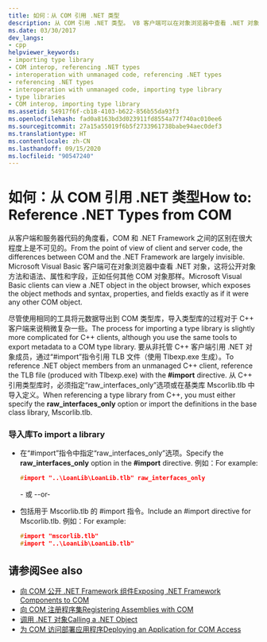```yaml
---
title: 如何：从 COM 引用 .NET 类型
description: 从 COM 引用 .NET 类型。 VB 客户端可以在对象浏览器中查看 .NET 对象，但 C++ 客户端必须使用 \#import 指令引用 TLB 文件。
ms.date: 03/30/2017
dev_langs:
- cpp
helpviewer_keywords:
- importing type library
- COM interop, referencing .NET types
- interoperation with unmanaged code, referencing .NET types
- referencing .NET types
- interoperation with unmanaged code, importing type library
- type libraries
- COM interop, importing type library
ms.assetid: 54917f6f-cb18-4103-b622-856b55da93f3
ms.openlocfilehash: fad0a8163bd3d023911fd8554a77f740ac010ee6
ms.sourcegitcommit: 27a15a55019f6b5f2733961738babe94aec0def3
ms.translationtype: HT
ms.contentlocale: zh-CN
ms.lasthandoff: 09/15/2020
ms.locfileid: "90547240"
---
```

# <a name="how-to-reference-net-types-from-com"></a><span data-ttu-id="5957a-104">如何：从 COM 引用 .NET 类型</span><span class="sxs-lookup"><span data-stu-id="5957a-104">How to: Reference .NET Types from COM</span></span>
<span data-ttu-id="5957a-105">从客户端和服务器代码的角度看，COM 和 .NET Framework 之间的区别在很大程度上是不可见的。</span><span class="sxs-lookup"><span data-stu-id="5957a-105">From the point of view of client and server code, the differences between COM and the .NET Framework are largely invisible.</span></span> <span data-ttu-id="5957a-106">Microsoft Visual Basic 客户端可在对象浏览器中查看 .NET 对象，这将公开对象方法和语法、属性和字段，正如任何其他 COM 对象那样。</span><span class="sxs-lookup"><span data-stu-id="5957a-106">Microsoft Visual Basic clients can view a .NET object in the object browser, which exposes the object methods and syntax, properties, and fields exactly as if it were any other COM object.</span></span>  
  
 <span data-ttu-id="5957a-107">尽管使用相同的工具将元数据导出到 COM 类型库，导入类型库的过程对于 C++ 客户端来说稍微复杂一些。</span><span class="sxs-lookup"><span data-stu-id="5957a-107">The process for importing a type library is slightly more complicated for C++ clients, although you use the same tools to export metadata to a COM type library.</span></span> <span data-ttu-id="5957a-108">要从非托管 C++ 客户端引用 .NET 对象成员，通过“#import”指令引用 TLB 文件（使用 Tlbexp.exe 生成）。</span><span class="sxs-lookup"><span data-stu-id="5957a-108">To reference .NET object members from an unmanaged C++ client, reference the TLB file (produced with Tlbexp.exe) with the **#import** directive.</span></span> <span data-ttu-id="5957a-109">从 C++ 引用类型库时，必须指定“raw_interfaces_only”选项或在基类库 Mscorlib.tlb 中导入定义。</span><span class="sxs-lookup"><span data-stu-id="5957a-109">When referencing a type library from C++, you must either specify the **raw_interfaces_only** option or import the definitions in the base class library, Mscorlib.tlb.</span></span>  
  
### <a name="to-import-a-library"></a><span data-ttu-id="5957a-110">导入库</span><span class="sxs-lookup"><span data-stu-id="5957a-110">To import a library</span></span>  
  
- <span data-ttu-id="5957a-111">在“#import”指令中指定“raw_interfaces_only”选项。</span><span class="sxs-lookup"><span data-stu-id="5957a-111">Specify the **raw_interfaces_only** option in the **#import** directive.</span></span> <span data-ttu-id="5957a-112">例如：</span><span class="sxs-lookup"><span data-stu-id="5957a-112">For example:</span></span>  
  
    ```cpp  
    #import "..\LoanLib\LoanLib.tlb" raw_interfaces_only  
    ```  
  
     <span data-ttu-id="5957a-113">\- 或 -</span><span class="sxs-lookup"><span data-stu-id="5957a-113">-or-</span></span>  
  
- <span data-ttu-id="5957a-114">包括用于 Mscorlib.tlb 的 #import 指令。</span><span class="sxs-lookup"><span data-stu-id="5957a-114">Include an #import directive for Mscorlib.tlb.</span></span> <span data-ttu-id="5957a-115">例如：</span><span class="sxs-lookup"><span data-stu-id="5957a-115">For example:</span></span>  
  
    ```cpp  
    #import "mscorlib.tlb"  
    #import "..\LoanLib\LoanLib.tlb"  
    ```  
  
## <a name="see-also"></a><span data-ttu-id="5957a-116">请参阅</span><span class="sxs-lookup"><span data-stu-id="5957a-116">See also</span></span>

- [<span data-ttu-id="5957a-117">向 COM 公开 .NET Framework 组件</span><span class="sxs-lookup"><span data-stu-id="5957a-117">Exposing .NET Framework Components to COM</span></span>](exposing-dotnet-components-to-com.md)
- [<span data-ttu-id="5957a-118">向 COM 注册程序集</span><span class="sxs-lookup"><span data-stu-id="5957a-118">Registering Assemblies with COM</span></span>](registering-assemblies-with-com.md)
- <span data-ttu-id="5957a-119">[调用 .NET 对象](/previous-versions/dotnet/netframework-4.0/8hw8h46b(v=vs.100))</span><span class="sxs-lookup"><span data-stu-id="5957a-119">[Calling a .NET Object](/previous-versions/dotnet/netframework-4.0/8hw8h46b(v=vs.100))</span></span>
- <span data-ttu-id="5957a-120">[为 COM 访问部署应用程序](/previous-versions/dotnet/netframework-4.0/c2850st8(v=vs.100))</span><span class="sxs-lookup"><span data-stu-id="5957a-120">[Deploying an Application for COM Access](/previous-versions/dotnet/netframework-4.0/c2850st8(v=vs.100))</span></span>

